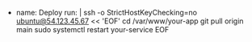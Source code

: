 - name: Deploy
  run: |
    ssh -o StrictHostKeyChecking=no ubuntu@54.123.45.67 << 'EOF'
      cd /var/www/your-app
      git pull origin main
      sudo systemctl restart your-service
    EOF

